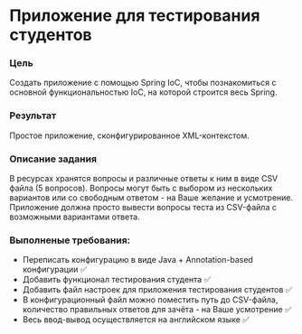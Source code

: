 # Приложение для тестирования студентов
### Цель
Создать приложение с помощью Spring IoC, чтобы познакомиться с основной функциональностью IoC, на которой строится весь Spring.
### Результат 
Простое приложение, сконфигурированное XML-контекстом.

### Описание задания

В ресурсах хранятся вопросы и различные ответы к ним в виде CSV файла (5 вопросов).
Вопросы могут быть с выбором из нескольких вариантов или со свободным ответом - на Ваше желание и усмотрение.
Приложение должна просто вывести вопросы теста из CSV-файла с возможными вариантами ответа.

### Выполненые требования:
- Переписать конфигурацию в виде Java + Annotation-based конфигурации ✅
- Добавить функционал тестирования студента ✅
- Добавить файл настроек для приложения тестирования студентов ✅
- В конфигурационный файл можно поместить путь до CSV-файла, количество правильных ответов для зачёта - на Ваше усмотрение ✅
- Весь ввод-вывод осуществляется на английском языке  ✅
